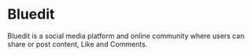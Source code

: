 # Bluedit
Bluedit is a social media platform and online community where users can share or post content, Like and Comments.
